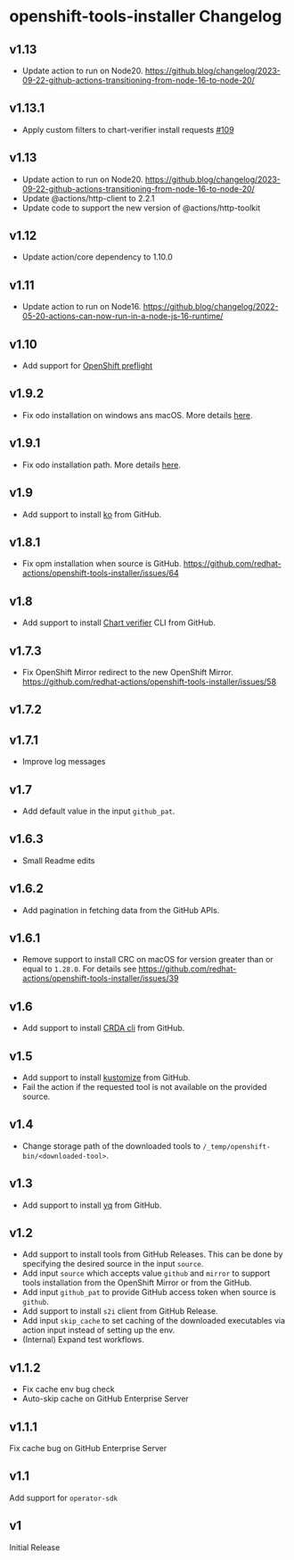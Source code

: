 # openshift-tools-installer Changelog
## v1.13
- Update action to run on Node20. https://github.blog/changelog/2023-09-22-github-actions-transitioning-from-node-16-to-node-20/

## v1.13.1
- Apply custom filters to chart-verifier install requests [#109](https://github.com/redhat-actions/openshift-tools-installer/pull/109)

## v1.13
- Update action to run on Node20. https://github.blog/changelog/2023-09-22-github-actions-transitioning-from-node-16-to-node-20/
- Update @actions/http-client to 2.2.1
- Update code to support the new version of @actions/http-toolkit

## v1.12
- Update action/core dependency to 1.10.0

## v1.11
- Update action to run on Node16. https://github.blog/changelog/2022-05-20-actions-can-now-run-in-a-node-js-16-runtime/

## v1.10
- Add support for [OpenShift preflight](https://github.com/redhat-openshift-ecosystem/openshift-preflight)

## v1.9.2
- Fix odo installation on windows ans macOS. More details [here](https://github.com/redhat-actions/openshift-tools-installer/issues/75).

## v1.9.1
- Fix odo installation path. More details [here](https://github.com/redhat-actions/openshift-tools-installer/issues/66).

## v1.9
- Add support to install [ko](https://github.com/google/ko) from GitHub.

## v1.8.1
- Fix opm installation when source is GitHub. https://github.com/redhat-actions/openshift-tools-installer/issues/64

## v1.8
- Add support to install [Chart verifier](https://github.com/redhat-certification/chart-verifier) CLI from GitHub.

## v1.7.3
- Fix OpenShift Mirror redirect to the new OpenShift Mirror. https://github.com/redhat-actions/openshift-tools-installer/issues/58

## v1.7.2

## v1.7.1
- Improve log messages

## v1.7
- Add default value in the input `github_pat`.

## v1.6.3
- Small Readme edits

## v1.6.2
- Add pagination in fetching data from the GitHub APIs.

## v1.6.1
- Remove support to install CRC on macOS for version greater than or equal to `1.28.0`. For details see https://github.com/redhat-actions/openshift-tools-installer/issues/39

## v1.6
- Add support to install [CRDA cli](https://github.com/fabric8-analytics/cli-tools/blob/main/docs/cli_README.md) from GitHub.

## v1.5
- Add support to install [kustomize](https://github.com/kubernetes-sigs/kustomize) from GitHub.
- Fail the action if the requested tool is not available on the provided source.

## v1.4
- Change storage path of the downloaded tools to `/_temp/openshift-bin/<downloaded-tool>`.

## v1.3
- Add support to install [yq](https://github.com/mikefarah/yq) from GitHub.

## v1.2
- Add support to install tools from GitHub Releases. This can be done by specifying the desired source in the input `source`.
- Add input `source` which accepts value `github` and `mirror` to support tools installation from the OpenShift Mirror or from the GitHub.
- Add input `github_pat` to provide GitHub access token when source is `github`.
- Add support to install `s2i` client from GitHub Release.
- Add input `skip_cache` to set caching of the downloaded executables via action input instead of setting up the env.
- (Internal) Expand test workflows.

## v1.1.2
- Fix cache env bug check
- Auto-skip cache on GitHub Enterprise Server

## v1.1.1
Fix cache bug on GitHub Enterprise Server

## v1.1
Add support for `operator-sdk`

## v1
Initial Release
